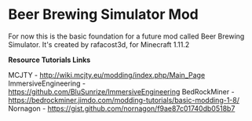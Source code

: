 # Beer Brewing Simulator Mod
For now this is the basic foundation for a future mod called Beer Brewing Simulator.
It's created by rafacost3d, for Minecraft 1.11.2

**Resource Tutorials Links**

MCJTY - http://wiki.mcjty.eu/modding/index.php/Main_Page
ImmersiveEngineering - https://github.com/BluSunrize/ImmersiveEngineering
BedRockMiner - https://bedrockminer.jimdo.com/modding-tutorials/basic-modding-1-8/
Nornagon - https://gist.github.com/nornagon/f9ae87c01740db0518b7